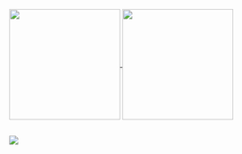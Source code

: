 <a href="https://github.com/anuraghazra/github-readme-stats">
  <img height=200 align="center" src="https://github-readme-stats.vercel.app/api?username=Josehpequeno&show_icons=true&count_private=true&bg_color=002236&text_color=cad3f5&icon_color=c6a0f6&title_color=8bd5ca" />
</a>
<a href="https://github.com/anuraghazra/convoychat">
  <img height=200 align="center" src="https://github-readme-stats.vercel.app/api/top-langs?username=Josehpequeno&bg_color=002236&text_color=cad3f5&icon_color=c6a0f6&title_color=8bd5ca&langs_count=10&hide=handlebars,HTML,css,scss,shell&layout=compact&card_width=320&size_weight=0.5&count_weight=0.5" />
</a>

##

<div style="color:#ffffff">
  <a href="https://www.linkedin.com/in/hicarojose/" target="_blank"><img src="https://img.shields.io/badge/-LinkedIn-white?style=for-the-badge&logo=linkedin&logoColor=ffffff&labelColor=002236&color=192432" target="_blank"></a>
</div>
